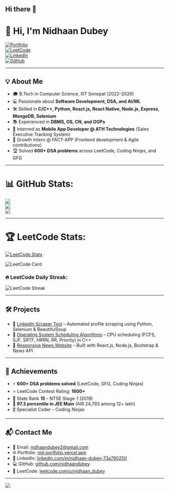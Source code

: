 ## Hi there 👋  

# 🚀 Hi, I'm Nidhaan Dubey  

[![Portfolio](https://img.shields.io/badge/Portfolio-000?style=for-the-badge&logo=vercel&logoColor=white)](https://nid-portfolio.vercel.app/)  
[![LeetCode](https://img.shields.io/badge/LeetCode-000?style=for-the-badge&logo=leetcode&logoColor=yellow)](https://leetcode.com/u/nidhaan_dubey/)  
[![LinkedIn](https://img.shields.io/badge/LinkedIn-000?style=for-the-badge&logo=linkedin&logoColor=0A66C2)](https://www.linkedin.com/in/nidhaan-dubey-73a790250/)  
[![GitHub](https://img.shields.io/badge/GitHub-000?style=for-the-badge&logo=github&logoColor=white)](https://github.com/nidhaandubey)  

---

## 💡 About Me  
- 🎓 B.Tech in Computer Science, IIIT Sonepat (2022–2026)  
- 💻 Passionate about **Software Development, DSA, and AI/ML**  
- 🛠 Skilled in **C/C++, Python, React.js, React Native, Node.js, Express, MongoDB, Selenium**  
- 📚 Experienced in **DBMS, OS, CN, and OOPs**  
- 🚀 Interned as **Mobile App Developer @ ATH Technologies** (Sales Executive Tracking System)  
- 🌱 Growth Intern @ FACT-APP (Frontend development & Agile contributions)  
- 🏆 Solved **600+ DSA problems** across LeetCode, Coding Ninjas, and GFG  

---

# 📊 GitHub Stats:
![](https://github-readme-stats.vercel.app/api?username=nidhaandubey&theme=dark&hide_border=false&include_all_commits=false&count_private=false)<br/>
![](https://nirzak-streak-stats.vercel.app/?user=nidhaandubey&theme=dark&hide_border=false)<br/>
![](https://github-readme-stats.vercel.app/api/top-langs/?username=nidhaandubey&theme=dark&hide_border=false&include_all_commits=false&count_private=false&layout=compact)

---

# 🏆 LeetCode Stats:
[![LeetCode Stats](https://leetcode-stats.vercel.app/api?username=nidhaan_dubey&theme=dark)](https://leetcode.com/u/nidhaan_dubey/)  

![LeetCode Card](https://leetcard.jacoblin.cool/nidhaan_dubey?theme=dark)  

### 🔥 LeetCode Daily Streak:
![LeetCode Streak](https://leetcard.jacoblin.cool/nidhaan_dubey?theme=dark&ext=heatmap)

---

## 🛠 Projects  
- 🔗 [LinkedIn Scraper Tool](https://github.com/nidhaandubey/linkedin) – Automated profile scraping using Python, Selenium & BeautifulSoup  
- 🔗 [Operating System Scheduling Algorithms](https://github.com/nidhaandubey/Scheduling_Algo) – CPU scheduling (FCFS, SJF, SRTF, HRRN, RR, Priority) in C++  
- 🔗 [Responsive News Website](https://github.com/nidhaandubey/newsapp) – Built with React.js, Node.js, Bootstrap & News API  

---

## 🏅 Achievements  
- ⚡ **600+ DSA problems solved** (LeetCode, GFG, Coding Ninjas)  
- ⭐ LeetCode Contest Rating: **1600+**  
- 🥇 State Rank **15** – NTSE Stage-1 (2019)  
- 🥈 **97.3 percentile in JEE Main** (AIR 24,793 among 12+ lakh)  
- 🎖 Specialist Coder – Coding Ninjas  

---

## 📬 Contact Me  
- 📧 Email: [nidhaandubey2@gmail.com](mailto:nidhaandubey2@gmail.com)  
- 🌐 Portfolio: [nid-portfolio.vercel.app](https://nid-portfolio.vercel.app/)  
- 💼 LinkedIn: [linkedin.com/in/nidhaan-dubey-73a790250](https://www.linkedin.com/in/nidhaan-dubey-73a790250/)  
- 💻 GitHub: [github.com/nidhaandubey](https://github.com/nidhaandubey)  
- 🧩 LeetCode: [leetcode.com/u/nidhaan_dubey](https://leetcode.com/u/nidhaan_dubey/)  

---

[![](https://visitcount.itsvg.in/api?id=nidhaandubey&icon=0&color=0)](https://visitcount.itsvg.in)  

<!-- Proudly created with GPRM ( https://gprm.itsvg.in ) -->
